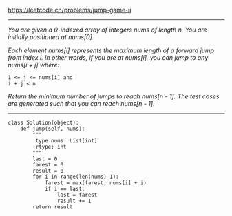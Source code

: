 https://leetcode.cn/problems/jump-game-ii
***
*You are given a 0-indexed array of integers nums of length n. You are initially positioned at nums[0].*

*Each element nums[i] represents the maximum length of a forward jump from index i. In other words, if you are at nums[i], you can jump to any nums[i + j] where:*
```
1 <= j <= nums[i] and
i + j < n
```
*Return the minimum number of jumps to reach nums[n - 1]. The test cases are generated such that you can reach nums[n - 1].*
***
```
class Solution(object):
    def jump(self, nums):
        """
        :type nums: List[int]
        :rtype: int
        """
        last = 0
        farest = 0
        result = 0
        for i in range(len(nums)-1):
            farest = max(farest, nums[i] + i)
            if i == last:
                last = farest
                result += 1
        return result
